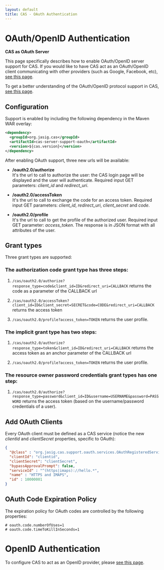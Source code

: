 ```yaml
---
layout: default
title: CAS - OAuth Authentication
---
```


# OAuth/OpenID Authentication

<div class="alert alert-info"><strong>CAS as OAuth Server</strong><p>This page specifically describes how to enable OAuth/OpenID server support for CAS. If you would like to have CAS act as an OAuth/OpenID client communicating with other providers (such as Google, Facebook, etc), <a href="../integration/Delegate-Authentication.html">see this page</a>.</p></div>

To get a better understanding of the OAuth/OpenID protocol support in CAS, [see this page](../protocol/OAuth-Protocol.html).

## Configuration
Support is enabled by including the following dependency in the Maven WAR overlay:

```xml
<dependency>
  <groupId>org.jasig.cas</groupId>
  <artifactId>cas-server-support-oauth</artifactId>
  <version>${cas.version}</version>
</dependency>
```

After enabling OAuth support, three new urls will be available:

* **/oauth2.0/authorize**  
It's the url to call to authorize the user: the CAS login page will be displayed and the user will authenticate. Required input GET parameters: *client_id* and *redirect_uri*.

* **/oauth2.0/accessToken**  
It's the url to call to exchange the code for an access token. Required input GET parameters: *client_id*, *redirect_uri*, *client_secret* and *code*.

* **/oauth2.0/profile**  
It's the url to call to get the profile of the authorized user. Required input GET parameter: *access_token*. The response is in JSON format with all attributes of the user.


## Grant types

Three grant types are supported:

### The authorization code grant type has three steps:

1) `/cas/oauth2.0/authorize?response_type=code&client_id=ID&redirect_uri=CALLBACK` returns the code as a parameter of the CALLBACK url

2) `/cas/oauth2.0/accessToken?client_id=ID&client_secret=SECRET&code=CODE&redirect_uri=CALLBACK` returns the access token

3) `/cas/oauth2.0/profile?access_token=TOKEN` returns the user profile.

### The implicit grant type has two steps:

1) `/cas/oauth2.0/authorize?response_type=token&client_id=ID&redirect_uri=CALLBACK` returns the access token as an anchor parameter of the CALLBACK url

2) `/cas/oauth2.0/profile?access_token=TOKEN` returns the user profile.

### The resource owner password credentials grant types has one step:

1) `/cas/oauth2.0/authorize?response_type=password&client_id=ID&username=USERNAME&password=PASSWORD` returns the access token (based on the username/password credentials of a user).


## Add OAuth Clients

Every OAuth client must be defined as a CAS service (notice the new *clientId* and *clientSecret* properties, specific to OAuth):

```json
{
  "@class" : "org.jasig.cas.support.oauth.services.OAuthRegisteredService",
  "clientId": "clientid",
  "clientSecret": "clientSecret",
  "bypassApprovalPrompt": false,
  "serviceId" : "^(https|imaps)://hello.*",
  "name" : "HTTPS and IMAPS",
  "id" : 10000001
}
```

## OAuth Code Expiration Policy

The expiration policy for OAuth codes are controlled by the following properties:

```properties
# oauth.code.numberOfUses=1
# oauth.code.timeToKillInSeconds=1
```

# OpenID Authentication

To configure CAS to act as an OpenID provider, please [see this page](../protocol/OpenID-Protocol.html).
